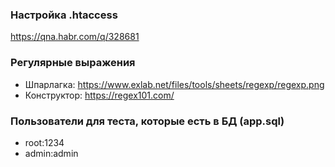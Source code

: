 ### Настройка .htaccess ###
https://qna.habr.com/q/328681

### Регулярные выражения ###
* Шпарлагка: https://www.exlab.net/files/tools/sheets/regexp/regexp.png
* Конструктор:  https://regex101.com/

### Пользователи для теста, которые есть в БД (app.sql)
* root:1234
* admin:admin